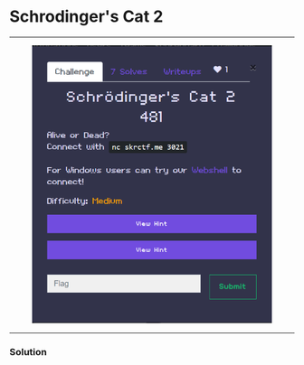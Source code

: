 # Schrodinger's Cat 2

***

<figure><img src="../../../.gitbook/assets/image (2) (1).png" alt=""><figcaption></figcaption></figure>

***

### Solution

